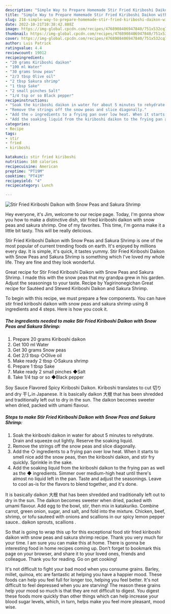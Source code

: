```yaml
---
description: "Simple Way to Prepare Homemade Stir Fried Kiriboshi Daikon with Snow Peas and Sakura Shrimp"
title: "Simple Way to Prepare Homemade Stir Fried Kiriboshi Daikon with Snow Peas and Sakura Shrimp"
slug: 218-simple-way-to-prepare-homemade-stir-fried-kiriboshi-daikon-with-snow-peas-and-sakura-shrimp
date: 2022-10-21T10:38:42.888Z
image: https://img-global.cpcdn.com/recipes/4768908406947840/751x532cq70/stir-fried-kiriboshi-daikon-with-snow-peas-and-sakura-shrimp-recipe-main-photo.jpg
thumbnail: https://img-global.cpcdn.com/recipes/4768908406947840/751x532cq70/stir-fried-kiriboshi-daikon-with-snow-peas-and-sakura-shrimp-recipe-main-photo.jpg
cover: https://img-global.cpcdn.com/recipes/4768908406947840/751x532cq70/stir-fried-kiriboshi-daikon-with-snow-peas-and-sakura-shrimp-recipe-main-photo.jpg
author: Luis Patrick
ratingvalue: 4.4
reviewcount: 19012
recipeingredient:
- "20 grams Kiriboshi daikon"
- "100 ml Water"
- "30 grams Snow peas"
- "2/3 tbsp Olive oil"
- "2 tbsp Sakura shrimp"
- "1 tbsp Sake"
- "2 small pinches Salt"
- "1/4 tsp or so Black pepper"
recipeinstructions:
- "Soak the kiriboshi daikon in water for about 5 minutes to rehydrate. Drain and squeeze out lightly. Reserve the soaking liquid."
- "Remove the strings off the snow peas and slice diagonally."
- "Add the ◇ ingredients to a frying pan over low heat. When it starts to smell nice add the snow peas, then the kiriboshi daikon, and stir fry quickly. Sprinkle in the sake."
- "Add the soaking liquid from the kiriboshi daikon to the frying pan as well as the ◆ ingredients. Simmer over medium-high heat until there&#39;s almost no liquid left in the pan. Taste and adjust the seasonings. Leave to cool as-is for the flavors to blend together, and it&#39;s done."
categories:
- Recipe
tags:
- stir
- fried
- kiriboshi

katakunci: stir fried kiriboshi 
nutrition: 160 calories
recipecuisine: American
preptime: "PT19M"
cooktime: "PT41M"
recipeyield: "4"
recipecategory: Lunch

---
```



![Stir Fried Kiriboshi Daikon with Snow Peas and Sakura Shrimp](https://img-global.cpcdn.com/recipes/4768908406947840/751x532cq70/stir-fried-kiriboshi-daikon-with-snow-peas-and-sakura-shrimp-recipe-main-photo.jpg)

Hey everyone, it's Jim, welcome to our recipe page. Today, I'm gonna show you how to make a distinctive dish, stir fried kiriboshi daikon with snow peas and sakura shrimp. One of my favorites. This time, I'm gonna make it a little bit tasty. This will be really delicious.

Stir Fried Kiriboshi Daikon with Snow Peas and Sakura Shrimp is one of the most popular of current trending foods on earth. It's enjoyed by millions every day. It is simple, it's quick, it tastes yummy. Stir Fried Kiriboshi Daikon with Snow Peas and Sakura Shrimp is something which I've loved my whole life. They are fine and they look wonderful.

Great recipe for Stir Fried Kiriboshi Daikon with Snow Peas and Sakura Shrimp. I made this with the snow peas that my grandpa grew in his garden. Adjust the seasonings to your taste. Recipe by Yagirinonegichan Great recipe for Sautèed and Stewed Kiriboshi Daikon and Sakura Shrimp.


To begin with this recipe, we must prepare a few components. You can have stir fried kiriboshi daikon with snow peas and sakura shrimp using 8 ingredients and 4 steps. Here is how you cook it.

<!--inarticleads1-->

##### The ingredients needed to make Stir Fried Kiriboshi Daikon with Snow Peas and Sakura Shrimp:

1. Prepare 20 grams Kiriboshi daikon
1. Get 100 ml Water
1. Get 30 grams Snow peas
1. Get 2/3 tbsp ◇Olive oil
1. Make ready 2 tbsp ◇Sakura shrimp
1. Prepare 1 tbsp Sake
1. Make ready 2 small pinches ◆Salt
1. Take 1/4 tsp or so ◆Black pepper


Soy Sauce Flavored Spicy Kiriboshi Daikon. Kiriboshi translates to cut 切りand dry 干しin Japanese. It is basically daikon 大根 that has been shredded and traditionally left out to dry in the sun. The daikon becomes sweeter when dried, packed with umami flavour. 

<!--inarticleads2-->

##### Steps to make Stir Fried Kiriboshi Daikon with Snow Peas and Sakura Shrimp:

1. Soak the kiriboshi daikon in water for about 5 minutes to rehydrate. Drain and squeeze out lightly. Reserve the soaking liquid.
1. Remove the strings off the snow peas and slice diagonally.
1. Add the ◇ ingredients to a frying pan over low heat. When it starts to smell nice add the snow peas, then the kiriboshi daikon, and stir fry quickly. Sprinkle in the sake.
1. Add the soaking liquid from the kiriboshi daikon to the frying pan as well as the ◆ ingredients. Simmer over medium-high heat until there&#39;s almost no liquid left in the pan. Taste and adjust the seasonings. Leave to cool as-is for the flavors to blend together, and it&#39;s done.


It is basically daikon 大根 that has been shredded and traditionally left out to dry in the sun. The daikon becomes sweeter when dried, packed with umami flavour. Add egg to the bowl, stir, then mix in katakuriko. Combine carrot, green onion, sugar, and salt, and fold into the mixture. Chicken, beef, shrimp, or tofu sauteed with onions and scallions in our spicy lemon pepper sauce.. daikon sprouts, scallions . 

So that is going to wrap this up for this exceptional food stir fried kiriboshi daikon with snow peas and sakura shrimp recipe. Thank you very much for your time. I am sure you can make this at home. There is gonna be interesting food in home recipes coming up. Don't forget to bookmark this page on your browser, and share it to your loved ones, friends and colleague. Thank you for reading. Go on get cooking!

It's not difficult to fight your bad mood when you consume grains. Barley, millet, quinoa, etc are fantastic at helping you have a happier mood. These foods can help you feel full for longer too, helping you feel better. It's not difficult to feel depressed when you are starving! The reason these grains help your mood so much is that they are not difficult to digest. You digest these foods more quickly than other things which can help increase your blood sugar levels, which, in turn, helps make you feel more pleasant, mood wise.
